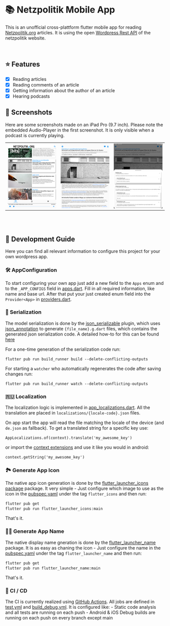 # 📚 Netzpolitik Mobile App

This is an unofficial cross-plattform flutter mobile app for reading [Netzpolitik.org](https://netzpolitik.org/) articles.
It is using the open [Wordpress Rest API](https://developer.wordpress.org/rest-api/) of the netzpolitik website.

<br>

## ⭐️ Features

- [x] Reading articles
- [x] Reading comments of an article
- [x] Getting information about the author of an article
- [x] Hearing podcasts

## 📱 Screenshots

Here are some screenshots made on an iPad Pro (9.7 inch). Please note the embedded Audio-Player in the first screenshot.
It is only visible when a podcast is currently playing.

<table>
    <tr>
        <td> <img src="screenshots/screenshot_overview.png" alt="drawing" width="300"/> </td>
        <td> <img src="screenshots/screenshot_article.png" alt="drawing" width="300"/> </td>
        <td> <img src="screenshots/screenshot_replies.png" alt="drawing" width="300"/> </td>
    </tr>
</table>
<br><br>


## 📗 Development Guide

Here you can find all relevant information to configure this project for your own wordpress app.

### 🛠 AppConfiguration

To start configuring your own app just add a new field to the `Apps` enum and to the `_APP_CONFIGS` field in [apps.dart](lib/config/apps.dart).
Fill in all required information, like name and base url.
After that put your just created enum field into the `Provider<App>` in [providers.dart](lib/providers.dart).

### 💾 Serialization

The model serialization is done by the [json_serializable](https://pub.dev/packages/json_serializable) plugin, which uses [json_annotation](https://pub.dev/packages/json_annotation) to generate `{file_name}.g.dart` files, which contains the generated json serialization code.
A detailed how-to for this can be found [here](https://flutter.dev/docs/development/data-and-backend/json)

For a one-time generation of the serialization code run:
```
flutter pub run build_runner build --delete-conflicting-outputs
```

For starting a `watcher` who automatically regenerates the code after saving changes run:
```
flutter pub run build_runner watch --delete-conflicting-outputs
```

### 🇷🇺 Localization

The localization logic is implemented in [app_localizations.dart](lib/localization/app_localizations.dart). 
All the translation are placed in `localizations/{locale-code}.json` files. 

On app start the app will read the file matching the locale of the device (and `de.json` as fallback). To get a translated string for a specific key use:
```
AppLocalizations.of(context).translate('my_awesome_key')
```
or import the [context extensions](lib/extensions/context_ext.dart) and use it like you would in android:
```
context.getString('my_awesome_key')
```

### 🏞 Generate App Icon

The native app icon generation is done by the [flutter_launcher_icons package](https://pub.dev/packages/flutter_launcher_icons) package.
It very simple - Just configure which image to use as the icon in the [pubspec.yaml](pubspec.yaml) under the tag `flutter_icons` and then run:
```
flutter pub get
flutter pub run flutter_launcher_icons:main
```
That's it.

### 👨🏻 Generate App Name

The native display name gneration is done by the [flutter_launcher_name](https://pub.dev/packages/flutter_launcher_name) package.
It is as easy as chaning the icon - Just configure the name in the [pubspec.yaml](pubspec.yaml) under the tag `flutter_launcher_name` and then run:
```
flutter pub get
flutter pub run flutter_launcher_name:main
```
That's it.

### 🚀 CI / CD

The CI is currently realized using [GitHub Actions](https://github.com/features/actions). 
All jobs are defined in [test.yml](.github/workflows/test.yml) and [build_debug.yml](.github/workflows/build_debug.yml).
It is configured like:
    - Static code analysis and all tests are running on each push
    - Android & iOS Debug builds are running on each push on every branch except main 
    
 